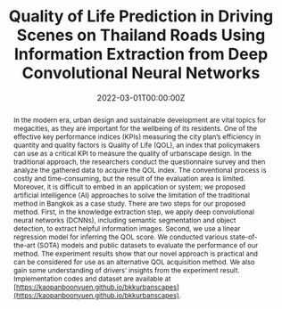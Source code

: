 ---
title: "Quality of Life Prediction in Driving Scenes on Thailand Roads Using Information Extraction from Deep Convolutional Neural Networks"
authors:
- K. Thitisiriwech
- admin
- P. Kantavat
- Y. Iwahori
- B. Kijsirikul

date: "2022-03-01T00:00:00Z"
doi: ""

author_notes:
- ""
- ""
- ""
- ""
- ""
- ""
- ""
- ""

# Schedule page publish date (NOT publication's date).
publishDate: "2022-03-01T00:00:00Z"

# Publication type.
# Legend: 0 = Uncategorized; 1 = Conference paper; 2 = Journal article;
# 3 = Preprint / Working Paper; 4 = Report; 5 = Book; 6 = Book section;
# 7 = Thesis; 8 = Patent
publication_types: ["2"]

# Publication name and optional abbreviated publication name.
publication: In *Sustainability*
publication_short: In *Sustainability*

abstract: In the modern era, urban design and sustainable development are vital topics for megacities, as they are important for the wellbeing of its residents. One of the effective key performance indices (KPIs) measuring the city plan’s efficiency in quantity and quality factors is Quality of Life (QOL), an index that policymakers can use as a critical KPI to measure the quality of urbanscape design. In the traditional approach, the researchers conduct the questionnaire survey and then analyze the gathered data to acquire the QOL index. The conventional process is costly and time-consuming, but the result of the evaluation area is limited. Moreover, it is difficult to embed in an application or system; we proposed artificial intelligence (AI) approaches to solve the limitation of the traditional method in Bangkok as a case study. There are two steps for our proposed method. First, in the knowledge extraction step, we apply deep convolutional neural networks (DCNNs), including semantic segmentation and object detection, to extract helpful information images. Second, we use a linear regression model for inferring the QOL score. We conducted various state-of-the-art (SOTA) models and public datasets to evaluate the performance of our method. The experiment results show that our novel approach is practical and can be considered for use as an alternative QOL acquisition method. We also gain some understanding of drivers’ insights from the experiment result. Implementation codes and dataset are available at [https://kaopanboonyuen.github.io/bkkurbanscapes](https://kaopanboonyuen.github.io/bkkurbanscapes).

# Summary. An optional shortened abstract.
summary: In today's world, urban design and sustainable development are crucial for megacities, impacting residents' wellbeing. Quality of Life (QOL) is a key performance indicator (KPI) used to measure the effectiveness of city planning. Traditionally, QOL is assessed through costly and time-consuming surveys, but our AI-based approach offers a more efficient solution. Using Bangkok as a case study, we apply deep convolutional neural networks (DCNNs) for semantic segmentation and object detection to gather relevant image data. Then, we use linear regression to infer QOL scores. Our method, tested with state-of-the-art models and public datasets, proves to be a practical alternative for QOL assessment, with implementation codes and datasets available at [https://kaopanboonyuen.github.io/bkkurbanscapes](https://kaopanboonyuen.github.io/bkkurbanscapes).

tags:
- DeepLab
- Sustainability
- Quality of Life (QOL)
- Bangkok Urbanscapes Dataset
- Xception
- Cityscapes

featured: false

links:
# - name: Videos
#   url: https://www.youtube.com/channel/UCNzeAAPyZaX4EDr720q5msg
# - name: ICML talk
#   url: https://www.facebook.com/watch/live/?v=355035025132741&ref=watch_permalink
# - name: IEEE Spectrum article
#   url: https://spectrum.ieee.org/tech-talk/computing/software/deepmind-teaches-ai-teamwork
# - name: ACM
#   url: https://dl.acm.org/doi/10.1007/978-3-031-51023-6_3
- name: GitHub Page
  url: https://kaopanboonyuen.github.io/bkkurbanscapes
url_pdf: https://ieeexplore.ieee.org/stamp/stamp.jsp?arnumber=9779212
url_code: https://github.com/kaopanboonyuen
url_dataset: ''
url_poster: ''
url_project: ''
url_slides: ''
url_source: ''
url_video: ''

# Featured image
# To use, add an image named `featured.jpg/png` to your page's folder. 
image:
  caption: ''
  focal_point: Center
  preview_only: false

# Associated Projects (optional).
#   Associate this publication with one or more of your projects.
#   Simply enter your project's folder or file name without extension.
#   E.g. `internal-project` references `content/project/internal-project/index.md`.
#   Otherwise, set `projects: []`.
projects: []

# Slides (optional).
#   Associate this publication with Markdown slides.
#   Simply enter your slide deck's filename without extension.
#   E.g. `slides: "example"` references `content/slides/example/index.md`.
#   Otherwise, set `slides: ""`.
slides: ""
---